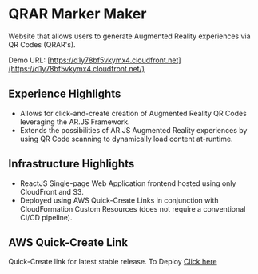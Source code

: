 # QRAR Marker Maker

Website that allows users to generate Augmented Reality experiences via QR Codes (QRAR's).

Demo URL: [https://d1y78bf5vkymx4.cloudfront.net](https://d1y78bf5vkymx4.cloudfront.net/)

## Experience Highlights
* Allows for click-and-create creation of Augmented Reality QR Codes leveraging the AR.JS Framework.
* Extends the possibilities of AR.JS Augmented Reality experiences by using QR Code scanning to dynamically load content at-runtime.

## Infrastructure Highlights
* ReactJS Single-page Web Application frontend hosted using only CloudFront and S3.
* Deployed using AWS Quick-Create Links in conjunction with CloudFormation Custom Resources (does not require a conventional CI/CD pipeline).

## AWS Quick-Create Link
Quick-Create link for latest stable release.
To Deploy [Click here](https://console.aws.amazon.com/cloudformation/home?region=us-east-1#/stacks/create/review?stackName=qrar1&templateURL=https://qrar-prod-releases.s3.amazonaws.com/releases/1.00/packaged-template.yaml&param_FrontendArtifactBucketName=qrar-prod-releases&param_FrontendArtifactBucketObject=releases/1.00/webapp.zip)
